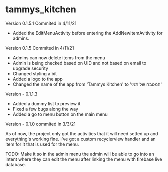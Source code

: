 # tammys_kitchen

Version 0.1.5.1
Commited in 4/11/21
 - Added the EditMenuActivity before entering the AddNewItemAvitivity for admins.

Version 0.1.5
Commited in 4/11/21
 - Admins can now delete items from the menu
 - Admin is being checked based on UID and not based on email to upgrade security
 - Changed styling a bit
 - Added a logo to the app
 - Changed the name of the app from 'Tammys Kitchen' to 'המטבח של תמי'


 Version - 0.1.1.3
  - Added a dummy list to preview it
  - Fixed a few bugs along the way
  - Added a go to menu button on the main menu


  Version - 0.1.0
  commited in 3/3/21
  
  
As of now, the project only got the activities that it will need setted up and everything's working fine.
I've got a custom recyclerview handler and an item for it that is used for the menu.

TODO: Make it so in the admin menu the admin will be able to go into an intent where they can edit the menu after linking the menu with firebase live database.


 
